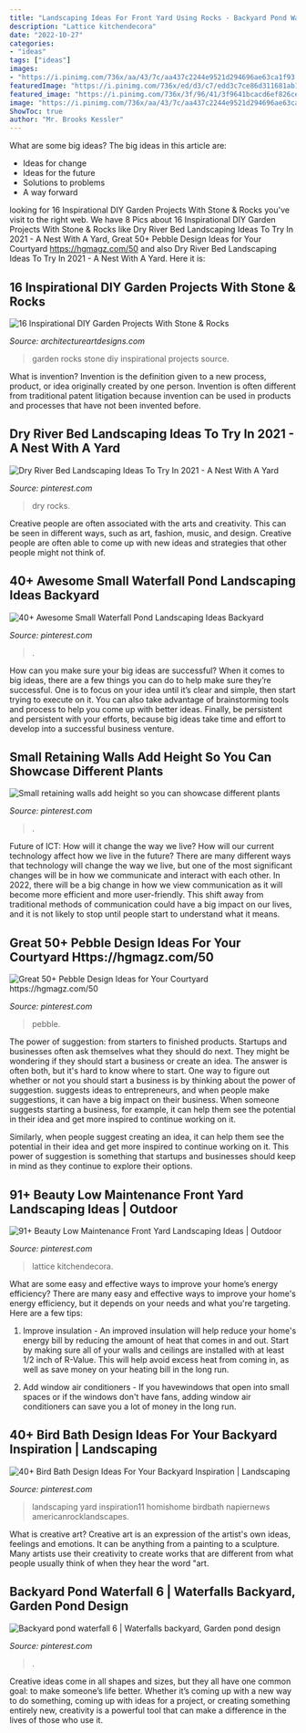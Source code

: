 ```yaml
---
title: "Landscaping Ideas For Front Yard Using Rocks - Backyard Pond Waterfall 6"
description: "Lattice kitchendecora"
date: "2022-10-27"
categories:
- "ideas"
tags: ["ideas"]
images:
- "https://i.pinimg.com/736x/aa/43/7c/aa437c2244e9521d294696ae63ca1f93.jpg"
featuredImage: "https://i.pinimg.com/736x/ed/d3/c7/edd3c7ce86d311681ab165e877685215--small-retaining-wall-retaining-walls.jpg"
featured_image: "https://i.pinimg.com/736x/3f/96/41/3f9641bcacd6ef826ced9547fe780349.jpg"
image: "https://i.pinimg.com/736x/aa/43/7c/aa437c2244e9521d294696ae63ca1f93.jpg"
ShowToc: true
author: "Mr. Brooks Kessler"
---
```



What are some big ideas?
The big ideas in this article are: 
- Ideas for change 
- Ideas for the future 
- Solutions to problems
- A way forward

	

		
looking for 16 Inspirational DIY Garden Projects With Stone &amp; Rocks you've visit to the right web. We have 8 Pics about 16 Inspirational DIY Garden Projects With Stone &amp; Rocks like Dry River Bed Landscaping Ideas To Try In 2021 - A Nest With A Yard, Great 50+ Pebble Design Ideas for Your Courtyard https://hgmagz.com/50 and also Dry River Bed Landscaping Ideas To Try In 2021 - A Nest With A Yard. Here it is:
		
    
## 16 Inspirational DIY Garden Projects With Stone &amp; Rocks

<img loading=lazy src="https://www.architectureartdesigns.com/wp-content/uploads/2015/05/843-630x525.jpg" onerror="this.onerror=null;this.src='https://tse2.mm.bing.net/th?id=OIP.n_sSmeDHTyOw7DfJnmcl_gHaGL&amp;pid=15.1';" alt="16 Inspirational DIY Garden Projects With Stone &amp; Rocks">

_Source: architectureartdesigns.com_

>garden rocks stone diy inspirational projects source. 

	

What is invention?
Invention is the definition given to a new process, product, or idea originally created by one person. Invention is often different from traditional patent litigation because invention can be used in products and processes that have not been invented before.

    
## Dry River Bed Landscaping Ideas To Try In 2021 - A Nest With A Yard

<img loading=lazy src="https://i.pinimg.com/736x/fa/b5/23/fab52396f8016e9deb02167a62508ab4.jpg" onerror="this.onerror=null;this.src='https://tse1.mm.bing.net/th?id=OIP.H5jqXy-DaAlAx4YlE7daVAHaNK&amp;pid=15.1';" alt="Dry River Bed Landscaping Ideas To Try In 2021 - A Nest With A Yard">

_Source: pinterest.com_

>dry rocks. 

	

Creative people are often associated with the arts and creativity. This can be seen in different ways, such as art, fashion, music, and design. Creative people are often able to come up with new ideas and strategies that other people might not think of.

    
## 40+ Awesome Small Waterfall Pond Landscaping Ideas Backyard

<img loading=lazy src="https://i.pinimg.com/736x/a1/55/d3/a155d383387774ddf5deaa78f48d3209.jpg" onerror="this.onerror=null;this.src='https://tse4.mm.bing.net/th?id=OIP.tZ_5FojkQjgvVI92xFeDbgHaLH&amp;pid=15.1';" alt="40+ Awesome Small Waterfall Pond Landscaping Ideas Backyard">

_Source: pinterest.com_

>. 

	

How can you make sure your big ideas are successful?
When it comes to big ideas, there are a few things you can do to help make sure they’re successful. One is to focus on your idea until it’s clear and simple, then start trying to execute on it. You can also take advantage of brainstorming tools and process to help you come up with better ideas. Finally, be persistent and persistent with your efforts, because big ideas take time and effort to develop into a successful business venture.

    
## Small Retaining Walls Add Height So You Can Showcase Different Plants

<img loading=lazy src="https://i.pinimg.com/736x/ed/d3/c7/edd3c7ce86d311681ab165e877685215--small-retaining-wall-retaining-walls.jpg" onerror="this.onerror=null;this.src='https://tse1.mm.bing.net/th?id=OIP.Wqm5SgrpwNF5G41ZwLLyrgHaHa&amp;pid=15.1';" alt="Small retaining walls add height so you can showcase different plants">

_Source: pinterest.com_

>. 

	

Future of ICT: How will it change the way we live?
How will our current technology affect how we live in the future? 
There are many different ways that technology will change the way we live, but one of the most significant changes will be in how we communicate and interact with each other. In 2022, there will be a big change in how we view communication as it will become more efficient and more user-friendly. This shift away from traditional methods of communication could have a big impact on our lives, and it is not likely to stop until people start to understand what it means.

    
## Great 50+ Pebble Design Ideas For Your Courtyard Https://hgmagz.com/50

<img loading=lazy src="https://i.pinimg.com/736x/aa/43/7c/aa437c2244e9521d294696ae63ca1f93.jpg" onerror="this.onerror=null;this.src='https://tse3.mm.bing.net/th?id=OIP.1iOCxNdo_STggTv8Zy6p3AHaLH&amp;pid=15.1';" alt="Great 50+ Pebble Design Ideas for Your Courtyard https://hgmagz.com/50">

_Source: pinterest.com_

>pebble. 

	

The power of suggestion: from starters to finished products.
Startups and businesses often ask themselves what they should do next. They might be wondering if they should start a business or create an idea. The answer is often both, but it's hard to know where to start. One way to figure out whether or not you should start a business is by thinking about the power of suggestion. 
 suggests ideas to entrepreneurs, and when people make suggestions, it can have a big impact on their business. When someone suggests starting a business, for example, it can help them see the potential in their idea and get more inspired to continue working on it. 

Similarly, when people suggest creating an idea, it can help them see the potential in their idea and get more inspired to continue working on it. This power of suggestion is something that startups and businesses should keep in mind as they continue to explore their options.

    
## 91+ Beauty Low Maintenance Front Yard Landscaping Ideas | Outdoor

<img loading=lazy src="https://i.pinimg.com/736x/3f/96/41/3f9641bcacd6ef826ced9547fe780349.jpg" onerror="this.onerror=null;this.src='https://tse3.mm.bing.net/th?id=OIP.Y4fi_Bohu_avDCNGPpzuOgHaKk&amp;pid=15.1';" alt="91+ Beauty Low Maintenance Front Yard Landscaping Ideas | Outdoor">

_Source: pinterest.com_

>lattice kitchendecora. 

	

What are some easy and effective ways to improve your home’s energy efficiency?
There are many easy and effective ways to improve your home's energy efficiency, but it depends on your needs and what you're targeting. Here are a few tips:
1. Improve insulation - An improved insulation will help reduce your home's energy bill by reducing the amount of heat that comes in and out. Start by making sure all of your walls and ceilings are installed with at least 1/2 inch of R-Value. This will help avoid excess heat from coming in, as well as save money on your heating bill in the long run.

2. Add window air conditioners - If you havewindows that open into small spaces or if the windows don't have fans, adding window air conditioners can save you a lot of money in the long run.

    
## 40+ Bird Bath Design Ideas For Your Backyard Inspiration | Landscaping

<img loading=lazy src="https://i.pinimg.com/736x/7b/cb/6a/7bcb6a505e835d6e27e7e492e2e25a0f.jpg" onerror="this.onerror=null;this.src='https://tse1.mm.bing.net/th?id=OIP.nVu8U1EZ3CGaYkw5726qBgHaJ_&amp;pid=15.1';" alt="40+ Bird Bath Design Ideas For Your Backyard Inspiration | Landscaping">

_Source: pinterest.com_

>landscaping yard inspiration11 homishome birdbath napiernews americanrocklandscapes. 

	

What is creative art?
Creative art is an expression of the artist's own ideas, feelings and emotions. It can be anything from a painting to a sculpture. Many artists use their creativity to create works that are different from what people usually think of when they hear the word "art.

    
## Backyard Pond Waterfall 6 | Waterfalls Backyard, Garden Pond Design

<img loading=lazy src="https://i.pinimg.com/736x/7a/0d/68/7a0d68f812e5ef5bdeeed04019c38f6c.jpg" onerror="this.onerror=null;this.src='https://tse4.mm.bing.net/th?id=OIP.4I3VqyRS54TjGInijQfeQwHaJ3&amp;pid=15.1';" alt="Backyard pond waterfall 6 | Waterfalls backyard, Garden pond design">

_Source: pinterest.com_

>. 

	

Creative ideas come in all shapes and sizes, but they all have one common goal: to make someone’s life better. Whether it’s coming up with a new way to do something, coming up with ideas for a project, or creating something entirely new, creativity is a powerful tool that can make a difference in the lives of those who use it.

